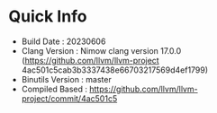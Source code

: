 # Quick Info
* Build Date : 20230606
* Clang Version : Nimow clang version 17.0.0 (https://github.com/llvm/llvm-project 4ac501c5cab3b3337438e66703217569d4ef1799)
* Binutils Version : master
* Compiled Based : https://github.com/llvm/llvm-project/commit/4ac501c5

